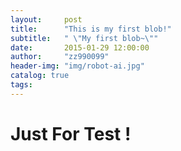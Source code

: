 ```yaml
---
layout:     post
title:      "This is my first blob!"
subtitle:   " \"My first blob~\""
date:       2015-01-29 12:00:00
author:     "zz990099"
header-img: "img/robot-ai.jpg"
catalog: true
tags:
---
```


# Just For Test !
